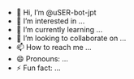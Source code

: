 - 👋 Hi, I’m @uSER-bot-jpt
- 👀 I’m interested in ...
- 🌱 I’m currently learning ...
- 💞️ I’m looking to collaborate on ...
- 📫 How to reach me ...
- 😄 Pronouns: ...
- ⚡ Fun fact: ...

<!---
uSER-bot-jpt/uSER-bot-jpt is a ✨ special ✨ repository because its `README.md` (this file) appears on your GitHub profile.
You can click the Preview link to take a look at your changes.
--->
